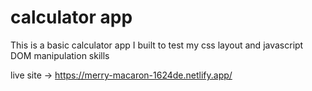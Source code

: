 # calculator app

This is a basic calculator app I built to test my css layout and javascript DOM manipulation skills

live site -> https://merry-macaron-1624de.netlify.app/
